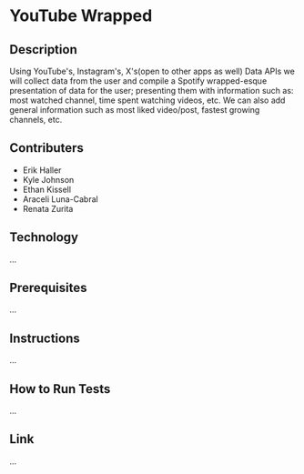 # YouTube Wrapped

## Description

Using YouTube's, Instagram's, X's(open to other apps as well) Data APIs we will collect data from the user and compile a Spotify wrapped-esque presentation of data for the user; presenting them with information such as: most watched channel, time spent watching videos, etc. We can also add general information such as most liked video/post, fastest growing channels, etc.

## Contributers

- Erik Haller
- Kyle Johnson
- Ethan Kissell
- Araceli Luna-Cabral
- Renata Zurita

## Technology

...

## Prerequisites

...

## Instructions

...

## How to Run Tests

...

## Link

...
